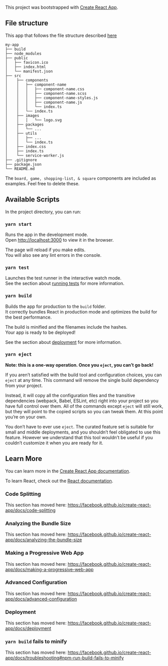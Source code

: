This project was bootstrapped with [Create React App](https://github.com/facebook/create-react-app).

## File structure

This app that follows the file structure described [here](https://medium.com/@Charles_Stover/optimal-file-structure-for-react-applications-f3e35ad0a145)

```
my-app
├── build
├── node_modules
├── public
│   ├── favicon.ico
│   ├── index.html
│   └── manifest.json
├── src
│    ├── components
│    │   ├── component-name
│    │   │   ├── component-name.css
│    │   │   ├── component-name.scss
│    │   │   ├── component-name-styles.js
│    │   │   ├── component-name.js
│    │   │   └── index.ts
│    │   └── index.ts
│    ├── images
│    │   │   └── logo.svg
│    ├── packages
│    │   └── ...
│    ├── utils
│    │   ├── ...
│    │   └── index.ts
│    ├── index.css
│    ├── index.ts
│    └── service-worker.js
├── .gitignore
├── package.json
└── README.md
```

The `board, game, shopping-list, & square` components are included as examples. Feel free to delete these.

## Available Scripts

In the project directory, you can run:

### `yarn start`

Runs the app in the development mode.<br />
Open [http://localhost:3000](http://localhost:3000) to view it in the browser.

The page will reload if you make edits.<br />
You will also see any lint errors in the console.

### `yarn test`

Launches the test runner in the interactive watch mode.<br />
See the section about [running tests](https://facebook.github.io/create-react-app/docs/running-tests) for more information.

### `yarn build`

Builds the app for production to the `build` folder.<br />
It correctly bundles React in production mode and optimizes the build for the best performance.

The build is minified and the filenames include the hashes.<br />
Your app is ready to be deployed!

See the section about [deployment](https://facebook.github.io/create-react-app/docs/deployment) for more information.

### `yarn eject`

**Note: this is a one-way operation. Once you `eject`, you can’t go back!**

If you aren’t satisfied with the build tool and configuration choices, you can `eject` at any time. This command will remove the single build dependency from your project.

Instead, it will copy all the configuration files and the transitive dependencies (webpack, Babel, ESLint, etc) right into your project so you have full control over them. All of the commands except `eject` will still work, but they will point to the copied scripts so you can tweak them. At this point you’re on your own.

You don’t have to ever use `eject`. The curated feature set is suitable for small and middle deployments, and you shouldn’t feel obligated to use this feature. However we understand that this tool wouldn’t be useful if you couldn’t customize it when you are ready for it.

## Learn More

You can learn more in the [Create React App documentation](https://facebook.github.io/create-react-app/docs/getting-started).

To learn React, check out the [React documentation](https://reactjs.org/).

### Code Splitting

This section has moved here: https://facebook.github.io/create-react-app/docs/code-splitting

### Analyzing the Bundle Size

This section has moved here: https://facebook.github.io/create-react-app/docs/analyzing-the-bundle-size

### Making a Progressive Web App

This section has moved here: https://facebook.github.io/create-react-app/docs/making-a-progressive-web-app

### Advanced Configuration

This section has moved here: https://facebook.github.io/create-react-app/docs/advanced-configuration

### Deployment

This section has moved here: https://facebook.github.io/create-react-app/docs/deployment

### `yarn build` fails to minify

This section has moved here: https://facebook.github.io/create-react-app/docs/troubleshooting#npm-run-build-fails-to-minify
